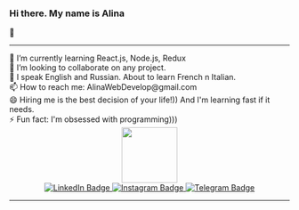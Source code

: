  <h3> Hi there. My name is Alina</h3>👋
 <hr>
 🌱 I’m currently learning React.js, Node.js, Redux <br>
  👯 I’m looking to collaborate on any project. <br>
 💬 I speak English and Russian. About to learn French n Italian.<br>
 📫 How to reach me: AlinaWebDevelop@gmail.com<br>
 😄 Hiring me is the best decision of your life!)) And I'm learning fast if it needs.<br>
 ⚡ Fun fact: I'm obsessed with programming)))<br>

<div id="header" align="center">
  <img src="https://media.giphy.com/media/M9gbBd9nbDrOTu1Mqx/giphy.gif" width="100"/>
</div>

<div id="badges" align="center">
  <a href="https://www.linkedin.com/in/alina-kulieva-622a27249">
    <img src="https://img.shields.io/badge/LinkedIn-blue?style=for-the-badge&logo=linkedin&logoColor=white" alt="LinkedIn Badge"/>
  </a>
  <a href="https://www.instagram.com/alinablack86">
    <img src="https://img.shields.io/badge/Instagram-purple?style=for-the-badge&logo=instagram&logoColor=white" alt="Instagram Badge"/>
  </a>
  <a href="https://t.me/AlinaWebDevop)">
    <img src="https://img.shields.io/badge/Telegram-blue?style=for-the-badge&logo=telegram&logoColor=white" alt="Telegram Badge"/>
  </a>
</div>
 <hr>
